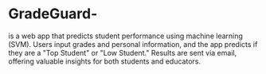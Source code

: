 # GradeGuard-
is a web app that predicts student performance using machine learning (SVM). Users input grades and personal information, and the app predicts if they are a "Top Student" or "Low Student." Results are sent via email, offering valuable insights for both students and educators.
